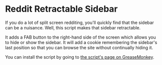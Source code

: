 # Reddit Retractable Sidebar

If you do a lot of split screen redditing, you'll quickly find that the sidebar can be a nuisance. Well, this script makes that sidebar retractable.

It adds a FAB button to the right-hand side of the screen which allows you to hide or show the sidebar. It will add a cookie remembering the sidebar's last position so that you can browse the site without continually hiding it.

You can install the script by going to [the script's page on GreaseMonkey](https://greasyfork.org/en/scripts/19638-reddit-retractable-sidebar).
